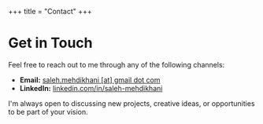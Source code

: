 +++
title = "Contact"
+++

# Get in Touch

Feel free to reach out to me through any of the following channels:

- **Email:** [saleh.mehdikhani [at] gmail dot com](#)
- **LinkedIn:** [linkedin.com/in/saleh-mehdikhani](https://www.linkedin.com/in/saleh-mehdikhani/)

I'm always open to discussing new projects, creative ideas, or opportunities to be part of your vision.